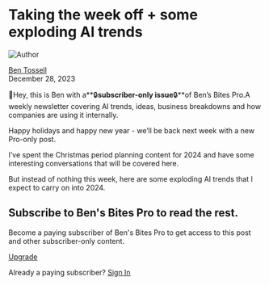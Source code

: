 # Taking the week off + some exploding AI trends

![Author](https://media.beehiiv.com/cdn-cgi/image/fit=scale-down,format=auto,onerror=redirect,quality=80/uploads/user/profile_picture/fc858b4d-39e3-4be1-abf4-2b55504e21a2/thumb_uJ4UYake_400x400.jpg)

[Ben Tossell](https://bensbites.beehiiv.com/authors/fc858b4d-39e3-4be1-abf4-2b55504e21a2)\
December 28, 2023

👋Hey, this is Ben with a**🔒**subscriber-only issue**🔒**of Ben’s Bites Pro.A weekly newsletter covering AI trends, ideas, business breakdowns and how companies are using it internally.

Happy holidays and happy new year - we’ll be back next week with a new Pro-only post.

I’ve spent the Christmas period planning content for 2024 and have some interesting conversations that will be covered here.

But instead of nothing this week, here are some exploding AI trends that I expect to carry on into 2024.

## Subscribe to Ben's Bites Pro to read the rest.

Become a paying subscriber of Ben's Bites Pro to get access to this post and other subscriber-only content.

[Upgrade](https://bensbites.beehiiv.com/upgrade)

Already a paying subscriber? [Sign In](https://bensbites.beehiiv.com/login)
